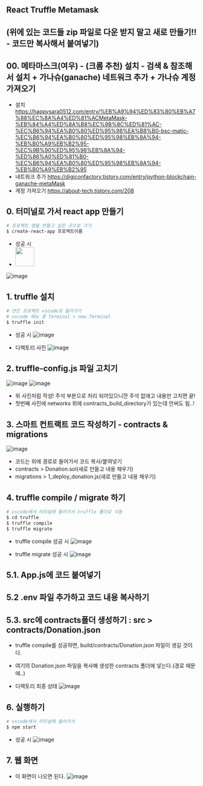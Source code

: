 ## React Truffle Metamask

## (위에 있는 코드들 zip 파일로 다운 받지 말고 새로 만들기!! - 코드만 복사해서 붙여넣기)

## 00. 메타마스크(여우) - (크롬 추천) 설치 - 검색 & 참조해서 설치 + 가나슈(ganache) 네트워크 추가 + 가나슈 계정 가져오기
- 설치
https://happysara0512.com/entry/%EB%A9%94%ED%83%80%EB%A7%88%EC%8A%A4%ED%81%ACMetaMask-%EB%84%A4%ED%8A%B8%EC%9B%8C%ED%81%AC-%EC%B6%94%EA%B0%80%ED%95%98%EA%B8%B0-bsc-matic-%EC%B6%94%EA%B0%80%ED%95%98%EB%8A%94-%EB%B0%A9%EB%B2%95-%EC%9B%90%ED%95%98%EB%8A%94-%ED%86%A0%ED%81%B0-%EC%B6%94%EA%B0%80%ED%95%98%EB%8A%94-%EB%B0%A9%EB%B2%95
- 네트워크 추가
https://digiconfactory.tistory.com/entry/python-blockchain-ganache-metaMask
- 계정 가져오기
https://about-tech.tistory.com/208

## 0. 터미널로 가서 react app 만들기
```sh
# 프로젝트 앱을 만들고 싶은 곳으로 가기
$ create-react-app 프로젝트이름
```
- 성공 시
- <img src="[https://url/image.png](https://github.com/ljyeonature/BlockChain-Dapp/assets/100672796/5ef75d5b-d725-44dc-bd88-3dce3e004b22)" width="50" height="50"/>
![image](https://github.com/ljyeonature/BlockChain-Dapp/assets/100672796/5ef75d5b-d725-44dc-bd88-3dce3e004b22)

## 1. truffle 설치
```sh
# 만든 프로젝트 vscode로 들어가기
# vscode 메뉴 중 Terminal > new Terminal
$ truffle init
```
- 성공 시
![image](https://github.com/ljyeonature/BlockChain-Dapp/assets/100672796/8a64ae48-c681-4805-a793-c91d14455e30)

- 디렉토리 사진
![image](https://github.com/ljyeonature/Blockchain/assets/100672796/38659070-67b7-422c-8441-77bb52113914)

## 2. truffle-config.js 파일 고치기
![image](https://github.com/ljyeonature/BlockChain-Dapp/assets/100672796/74911434-85e2-4a67-b9c1-491bcae36972)
![image](https://github.com/ljyeonature/BlockChain-Dapp/assets/100672796/c5689c66-5ae2-44c1-a4d2-816e955913d3)
- 위 사진처럼 작성! 주석 부분으로 처리 되어있으니깐 주석 없애고 내용만 고치면 끝!
- 첫번째 사진에 networks 위에 contracts_build_directory가 있는데 안써도 됨..!

## 3. 스마트 컨트랙트 코드 작성하기 - contracts & migrations
![image](https://github.com/ljyeonature/BlockChain-Dapp/assets/100672796/cc899f5c-1fd0-41f1-99a7-15132d883490)
- 코드는 위에 경로로 들어가서 코드 복사/붙여넣기
- contracts > Donation.sol(새로 만들고 내용 채우기)
- migrations > 1_deploy_donation.js(새로 만들고 내용 채우기)

## 4. truffle compile / migrate 하기
```sh
# vscode에서 터미널에 들어가서 truffle 폴더로 이동
$ cd truffle
$ truffle compile
$ truffle migrate
```
- truffle compile 성공 시
![image](https://github.com/ljyeonature/Blockchain/assets/100672796/7ce5dae6-b894-4276-a274-7feea86e5aeb)

- truffle migrate 성공 시
![image](https://github.com/ljyeonature/Blockchain/assets/100672796/c29fa6df-0051-4092-8cab-0d0b053c61ef)


## 5.1. App.js에 코드 붙여넣기
## 5.2 .env 파일 추가하고 코드 내용 복사하기
## 5.3. src에 contracts폴더 생성하기 : src > contracts/Donation.json
- truffle compile를 성공하면, build/contracts/Donation.json 파일이 생길 것이다.
- 여기의 Donation.json 파일을 복사해 생성한 contracts 폴더에 넣는다.(경로 때문에..)

- 디렉토리 최종 상태
![image](https://github.com/ljyeonature/Blockchain/assets/100672796/8112ce93-517b-48d5-9302-064f90df8cd0)

## 6. 실행하기
```sh
# vscode에서 터미널에 들어가서
$ npm start
```
- 성공 시
![image](https://github.com/ljyeonature/Blockchain/assets/100672796/b33b52ad-04f3-4bfe-bd7a-ce39bc8bdb2c)

## 7. 웹 화면
- 이 화면이 나오면 된다.
![image](https://github.com/ljyeonature/BlockChain-Dapp/assets/100672796/299e35c5-2f76-4e01-88a3-d38b8085e339)



